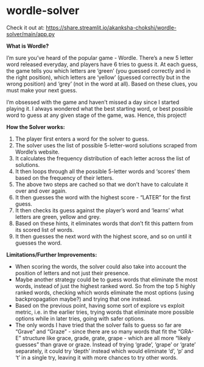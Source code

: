# wordle-solver

Check it out at: https://share.streamlit.io/akanksha-chokshi/wordle-solver/main/app.py

**What is Wordle?**

I’m sure you’ve heard of the popular game - Wordle. There’s a new 5 letter word released everyday, and players have 6 tries to guess it. At each guess, the game tells you which letters are ‘green’ (you guessed correctly and in the right position), which letters are ‘yellow’ (guessed correctly but in the wrong position) and ‘grey’ (not in the word at all). Based on these clues, you must make your next guess.

I’m obsessed with the game and haven’t missed a day since I started playing it. I always wondered what the best starting word, or best possible word to guess at any given stage of the game, was. Hence, this project!

**How the Solver works:**

1. The player first enters a word for the solver to guess.
2. The solver uses the list of possible 5-letter-word solutions scraped from Wordle’s website.
3. It calculates the frequency distribution of each letter across the list of solutions.
4. It then loops through all the possible 5-letter words and ‘scores’ them based on the frequency of their letters.
5. The above two steps are cached so that we don’t have to calculate it over and over again.
6. It then guesses the word with the highest score - “LATER” for the first guess.
7. It then checks its guess against the player’s word and ‘learns’ what letters are green, yellow and grey.
8. Based on these hints, it eliminates words that don’t fit this pattern from its scored list of words.
9. It then guesses the next word with the highest score, and so on until it guesses the word.

**Limitations/Further Improvements:**

- When scoring the words, the solver could also take into account the position of letters and not just their presence.
- Maybe another strategy could be to guess words that eliminate the most words, instead of just the highest ranked word. So from the top 5 highly ranked words, checking which words eliminate the most options (using backpropagation maybe?) and trying that one instead.
- Based on the previous point, having some sort of explore vs exploit metric, i.e. in the earlier tries, trying words that eliminate more possible options while in later tries, going with safer options.
- The only words I have tried that the solver fails to guess so far are “Grave” and “Graze” - since there are so many words that fit the “GRA-E” structure like grace, grade, grate, grape - which are all more “likely guesses” than grave or graze. Instead of trying ‘grade’, ‘grape’ or ‘grate’ separately, it could try ‘depth’ instead which would eliminate ‘d’, ‘p’ and ‘t’ in a single try, leaving it with more chances to try other words.
